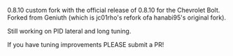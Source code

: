 0.8.10 custom fork with the official release of 0.8.10 for the Chevrolet Bolt. Forked from Geniuth (which is jc01rho's refork ofa hanabi95's original fork).

Still working on PID lateral and long tuning.

If you have tuning improvements PLEASE submit a PR!
